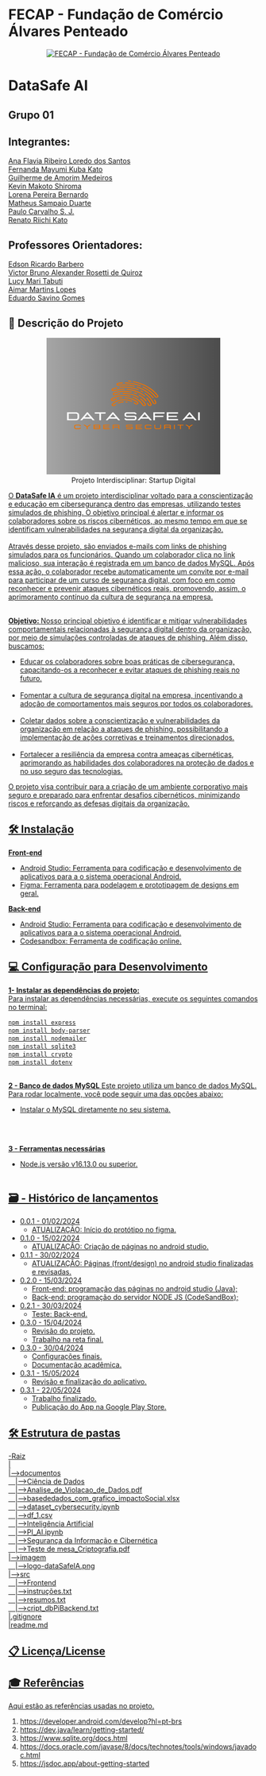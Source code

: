 # FECAP - Fundação de Comércio Álvares Penteado

<p align="center">
<a href= "https://www.fecap.br/"><img src="https://encrypted-tbn0.gstatic.com/images?q=tbn:ANd9GcRhZPrRa89Kma0ZZogxm0pi-tCn_TLKeHGVxywp-LXAFGR3B1DPouAJYHgKZGV0XTEf4AE&usqp=CAU" alt="FECAP - Fundação de Comércio Álvares Penteado" border="0"  width="275rem" height="255rem"></a>
</p>

# DataSafe AI

## Grupo 01

## Integrantes: 
<a href="https://www.linkedin.com/in/ana-flavia-lor%C3%AAdo-9629b5210/"> Ana Flavia Ribeiro Loredo dos Santos </a> <br>
<a href="https://www.linkedin.com/in/fernanda-mayumi-kuba-kato/"> Fernanda Mayumi Kuba Kato </a> <br>
<a href="/">Guilherme de Amorim Medeiros</a><br>
<a href="https://www.linkedin.com/in/kevinmakotos/"> Kevin Makoto Shiroma</a> <br>
<a href="/">Lorena Pereira Bernardo</a><br>
<a href="/">Matheus Sampaio Duarte</a><br>
<a href="/">Paulo Carvalho S. J.</a><br>
<a href="https://www.linkedin.com/in/renato-riichi-kato-09b86482/"> Renato Riichi Kato </a> <br> 



## Professores Orientadores: 
<a href="https://www.linkedin.com/in/edsonbarbero/">Edson Ricardo Barbero</a> <br>
<a href="https://www.linkedin.com/in/victorbarq/">Victor Bruno Alexander Rosetti de Quiroz</a> <br>
<a href="https://www.linkedin.com/in/lucymari/">Lucy Mari Tabuti</a> <br>
<a href="https://www.linkedin.com/in/aimarlopes/">Aimar Martins Lopes</a> <br>
<a href="https://www.linkedin.com/in/lucymari/">Eduardo Savino Gomes</a> <br>

## 💬 Descrição do Projeto

<p align="center">
<img src="https://github.com/2024-2-NADS4/Projeto1/blob/main/imagem/logo-dataSafeIA.png" alt="WWC" border="0"  width="350px" height="275px"><br>
Projeto Interdisciplinar: Startup Digital <a href="/">
</p>

<p>O <b>DataSafe IA</b> é um projeto interdisciplinar voltado para a conscientização e educação em cibersegurança dentro das empresas, utilizando testes simulados de phishing. O objetivo principal é alertar e informar os colaboradores sobre os riscos cibernéticos, ao mesmo tempo em que se identificam vulnerabilidades na segurança digital da organização.<br>
<br>
Através desse projeto, são enviados e-mails com links de phishing simulados para os funcionários. Quando um colaborador clica no link malicioso, sua interação é registrada em um banco de dados MySQL. Após essa ação, o colaborador recebe automaticamente um convite por e-mail para participar de um curso de segurança digital, com foco em como reconhecer e prevenir ataques cibernéticos reais, promovendo, assim, o aprimoramento contínuo da cultura de segurança na empresa.</p>
<br>
<b>Objetivo: </b>Nosso principal objetivo é identificar e mitigar vulnerabilidades comportamentais relacionadas à segurança digital dentro da organização, por meio de simulações controladas de ataques de phishing. Além disso, buscamos:<br>
  <ul>
  <li>Educar os colaboradores sobre boas práticas de cibersegurança, capacitando-os a reconhecer e evitar ataques de phishing reais no futuro.</li><br>
  <li>Fomentar a cultura de segurança digital na empresa, incentivando a adoção de comportamentos mais seguros por todos os colaboradores.</li><br>
  <li>Coletar dados sobre a conscientização e vulnerabilidades da organização em relação a ataques de phishing, possibilitando a implementação de ações corretivas e treinamentos direcionados.</li><br>
  <li>Fortalecer a resiliência da empresa contra ameaças cibernéticas, aprimorando as habilidades dos colaboradores na proteção de dados e no uso seguro das tecnologias.</li>
  </ul>
O projeto visa contribuir para a criação de um ambiente corporativo mais seguro e preparado para enfrentar desafios cibernéticos, minimizando riscos e reforçando as defesas digitais da organização.


## 🛠 Instalação

<b>Front-end</b>

- Android Studio: Ferramenta para codificação e desenvolvimento de aplicativos para a o sistema operacional Android.
- Figma: Ferramenta para podelagem e prototipagem de designs em geral.

<b>Back-end</b>

- Android Studio: Ferramenta para codificação e desenvolvimento de aplicativos para a o sistema operacional Android.
- Codesandbox: Ferramenta de codificação online.

## 💻 Configuração para Desenvolvimento

<b>1- Instalar as dependências do projeto:<br></b>
Para instalar as dependências necessárias, execute os seguintes comandos no terminal:

```
npm install express
npm install body-parser
npm install nodemailer
npm install sqlite3
npm install crypto
npm install dotenv
```
<br>
<b>2 - Banco de dados MySQL</b>
Este projeto utiliza um banco de dados MySQL. Para rodar localmente, você pode seguir uma das opções abaixo:<br>
  <ul>
    <li>Instalar o MySQL diretamente no seu sistema.</li><br>
  </ul>
<br>

<b>3 - Ferramentas necessárias</b>
  <ul>
    <li>Node.js versão v16.13.0 ou superior.</li><br>
  </ul>
  
## 🗃 -  Histórico de lançamentos

- 0.0.1 - 01/02/2024
  - ATUALIZAÇÃO: Início do protótipo no figma.
- 0.1.0 - 15/02/2024
  - ATUALIZAÇÃO: Criação de páginas no android studio.
- 0.1.1 - 30/02/2024
  - ATUALIZAÇÃO: Páginas (front/design) no android studio finalizadas e revisadas.
- 0.2.0 - 15/03/2024
  - Front-end: programação das páginas no android studio (Java);
  - Back-end: programação do servidor NODE JS (CodeSandBox);
- 0.2.1 - 30/03/2024
  - Teste: Back-end.
- 0.3.0 - 15/04/2024
  - Revisão do projeto.
  - Trabalho na reta final.
- 0.3.0 - 30/04/2024
  - Configurações finais.
  - Documentação acadêmica.
- 0.3.1 - 15/05/2024
  - Revisão e finalização do aplicativo.
- 0.3.1 - 22/05/2024
  - Trabalho finalizado.
  - Publicação do App na Google Play Store.

## 🛠 Estrutura de pastas

-Raiz<br>
|<br>
|-->documentos<br>
&emsp;|-->Ciência de Dados<br>
  &emsp;|-->Analise_de_Violacao_de_Dados.pdf<br>
  &emsp;|-->basededados_com_grafico_impactoSocial.xlsx<br>
  &emsp;|-->dataset_cybersecurity.ipynb<br>
  &emsp;|-->df_1.csv<br>
&emsp;|-->Inteligência Artificial<br>
  &emsp;|-->PI_AI.ipynb<br>
&emsp;|-->Segurança da Informação e Cibernética<br>
  &emsp;|-->Teste de mesa_Criptografia.pdf<br>
|-->imagem<br>
  &emsp;|-->logo-dataSafeIA.png<br>
|-->src<br>
&emsp;|-->Frontend<br>
&emsp;|-->instruções.txt<br>
&emsp;|-->resumos.txt<br>
&emsp;|-->cript_dbPiBackend.txt<br>
|.gitignore<br>
|readme.md<br>

## 📋 Licença/License

## 🎓 Referências

Aqui estão as referências usadas no projeto.

1. <https://developer.android.com/develop?hl=pt-brs>
2. <https://dev.java/learn/getting-started/>
3. <https://www.sqlite.org/docs.html>
4. <https://docs.oracle.com/javase/8/docs/technotes/tools/windows/javadoc.html>
5. <https://jsdoc.app/about-getting-started>
